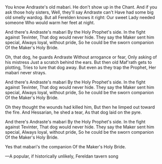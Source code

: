 You know Andraste's old mabari.
He don't show up in the Chant.
And if you ask those holy sisters,
Well, they'll say Andraste can't
Have had some big old smelly wardog.
But all Ferelden knows it right:
Our sweet Lady needed someone
Who would warm her feet at night.

And there's Andraste's mabari
By the Holy Prophet's side.
In the fight against Tevinter,
That dog would never hide.
They say the Maker sent him special,
Always loyal, without pride,
So he could be the sworn companion
Of the Maker's Holy Bride.

Oh, that dog, he guards Andraste
Without arrogance or fear,
Only asking of his mistress
Just a scratch behind the ears.
But then old Maf'rath gets to plotting,
Tries to lure that dog away.
But even as they trap the Prophet,
Her mabari never strays.

And there's Andraste's mabari
By the Holy Prophet's side.
In the fight against Tevinter,
That dog would never hide.
They say the Maker sent him special,
Always loyal, without pride,
So he could be the sworn companion
Of the Maker's Holy Bride.

Oh they thought the wounds had killed him,
But then he limped out toward the fire.
And Hessarian, he shed a tear,
As that dog laid on the pyre.

And there's Andraste's mabari
By the Holy Prophet's side.
In the fight against Tevinter,
That dog would never hide.
They say the Maker sent him special,
Always loyal, without pride,
So he could be the sworn companion
Of the Maker's Holy Bride.

Yes that mabari's the companion
Of the Maker's Holy Bride.

—A popular, if historically unlikely, Fereldan tavern song